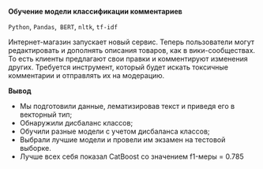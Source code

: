 **Обучение модели классификации комментариев**

`Python`, `Pandas`,` BERT`, `nltk`, `tf-idf`

Интернет-магазин запускает новый сервис. Теперь пользователи могут редактировать и дополнять описания товаров, как в вики-сообществах. То есть клиенты предлагают свои правки и комментируют изменения других. Требуется инструмент, который будет искать токсичные комментарии и отправлять их на модерацию.

**Вывод**

- Мы подготовили данные, лематизировав текст и приведя его в векторный тип;
- Обнаружили дисбаланс классов;
- Обучили разные модели с учетом дисбаланса классов;
- Выбрали лучшие модели и провели им экзамен на тестовой выборке.
- Лучше всех себя показал CatBoost со значением f1-меры = 0.785
